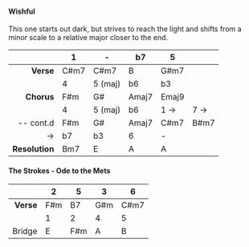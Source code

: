#### Wishful

This one starts out dark, but strives to reach the light and shifts from a minor scale to a relative major closer to the end.

|                | 1    | -       | b7    | 5     |      |
| -------------: | ---- | ------- | ----- | ----- | ---- |
|      **Verse** | C#m7 | C#m7    | B     | G#m7  |      |
|                | 4    | 5 (maj) | b6    | b3    |      |
|     **Chorus** | F#m  | G#      | Amaj7 | Emaj9 |      |
|                | 4    | 5 (maj) | b6    | 1 ->  | 7 -> |
|      -- cont.d | F#m  | G#      | Amaj7 | C#m7  | B#m7 |
|             -> | b7   | b3      | 6     | -     |      |
| **Resolution** | Bm7  | E       | A     | A     |      |
#### The Strokes - Ode to the Mets

|           | 2   | 5   | 3   | 6    |
| --------: | --- | --- | --- | ---- |
| **Verse** | F#m | B7  | G#m | C#m7 |
|           | 1   | 2   | 4   | 5    |
|    Bridge | E   | F#m | A   | B    |
